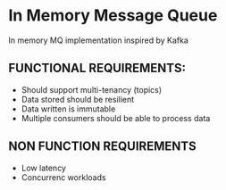 # In Memory Message Queue
In memory MQ implementation inspired by Kafka

## FUNCTIONAL REQUIREMENTS:
- Should support multi-tenancy (topics)
- Data stored should be resilient
- Data written is immutable
- Multiple consumers should be able to process data

## NON FUNCTION REQUIREMENTS
- Low latency
- Concurrenc workloads
